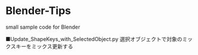 # Blender-Tips
small sample code for Blender


■Update_ShapeKeys_with_SelectedObject.py
選択オブジェクトで対象のミックスキーをミックス更新する  